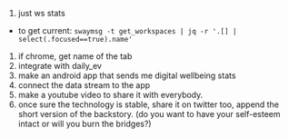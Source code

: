 1. just ws stats
- to get current: `swaymsg -t get_workspaces | jq -r '.[] | select(.focused==true).name'`
1. if chrome, get name of the tab
1. integrate with daily_ev
1. make an android app that sends me digital wellbeing stats
1. connect the data stream to the app
1. make a youtube video to share it with everybody.
1. once sure the technology is stable, share it on twitter too, append the short version of the backstory. (do you want to have your self-esteem intact or will you burn the bridges?)
